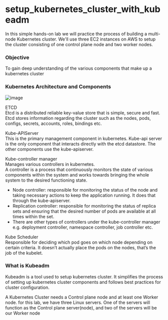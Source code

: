 # setup_kubernetes_cluster_with_kubeadm
In this simple hands-on lab we will practice the process of building a multi-node Kubernetes cluster. We'll use three EC2 instances on AWS to setup the cluster consisting of one control plane node and two worker nodes. <br>

### Objective
To gain deep understanding of the various components that make up a kubernetes cluster <br>

### Kubernetes Architecture and Components
![image](https://github.com/user-attachments/assets/cd4b735a-3b92-42e1-97c8-427ae76e80f2) <br>

ETCD <br>
Etcd is a distributed reliable key-value store that is simple, secure and fast. Etcd stores information regarding the cluster such as the nodes, pods, configs, secrets, accounts, roles, bindings etc. <br>

Kube-APIServer <br>
This is the primary management component in kubernetes. Kube-api server is the only component that interacts directly with the etcd datastore. The other components use the kube-apiserver. <br>

Kube-controller manager <br>
Manages various controllers in kubernetes. <br>
A controller is a process that continuously monitors the state of various components within the system and works towards bringing the whole system to the desired functioning state. <br>
- Node controller: responsible for monitoring the status of the node and taking necessary actions to keep the application running. It does that through the kube-apiserver. <br>
- Replication controller: responsible for monitoring the status of replica sets and ensuring that the desired number of pods are available at all times within the set. <br>
- There are other types of controllers under the kube-controller manager e.g. deployment controller, namespace controller, job controller etc. <br>

Kube Scheduler <br>
Responsible for deciding which pod goes on which node depending on certain criteria. It doesn’t actually place the pods on the nodes, that’s the job of the kubelet. <br>




### What is Kubeadm 
Kubeadm is a tool used to setup kubernetes cluster. It simplifies the process of setting up kubernetes cluster components and follows best practices for cluster configuration. <br>


A Kubernetes Cluster needs a Control plane node and at least one Worker node. for this lab, we have three Linux servers. One of the servers will function as the Control plane server(node), and two of the servers will be our Worker node
